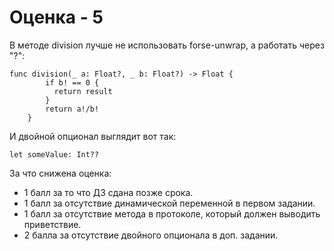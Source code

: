 # Оценка - 5

В методе division лучше не использовать forse-unwrap, а работать через "?":
```
func division(_ a: Float?, _ b: Float?) -> Float {
        if b! == 0 {
          return result
        }
        return a!/b!
    }
```

И двойной опционал выглядит вот так:
```
let someValue: Int??
```

За что снижена оценка:
- 1 балл за то что ДЗ сдана позже срока.
- 1 балл за отсутствие динамической переменной в первом задании.
- 1 балл за отсутствие метода в протоколе, который должен выводить приветствие.
- 2 балла за отсутствие двойного опционала в доп. задании. 
